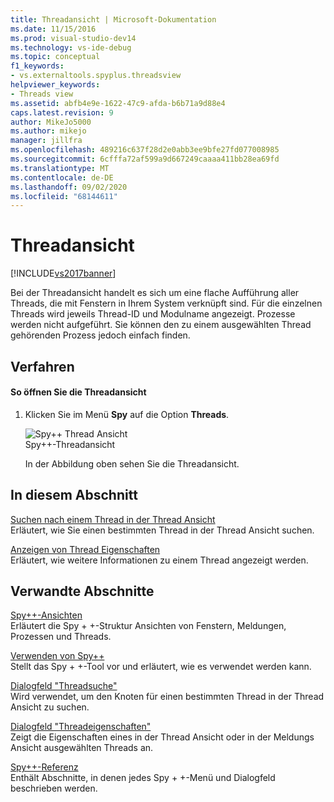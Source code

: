 ```yaml
---
title: Threadansicht | Microsoft-Dokumentation
ms.date: 11/15/2016
ms.prod: visual-studio-dev14
ms.technology: vs-ide-debug
ms.topic: conceptual
f1_keywords:
- vs.externaltools.spyplus.threadsview
helpviewer_keywords:
- Threads view
ms.assetid: abfb4e9e-1622-47c9-afda-b6b71a9d88e4
caps.latest.revision: 9
author: MikeJo5000
ms.author: mikejo
manager: jillfra
ms.openlocfilehash: 489216c637f28d2e0abb3ee9bfe27fd077008985
ms.sourcegitcommit: 6cfffa72af599a9d667249caaaa411bb28ea69fd
ms.translationtype: MT
ms.contentlocale: de-DE
ms.lasthandoff: 09/02/2020
ms.locfileid: "68144611"
---
```

# <a name="threads-view"></a>Threadansicht
[!INCLUDE[vs2017banner](../includes/vs2017banner.md)]

Bei der Threadansicht handelt es sich um eine flache Aufführung aller Threads, die mit Fenstern in Ihrem System verknüpft sind. Für die einzelnen Threads wird jeweils Thread-ID und Modulname angezeigt. Prozesse werden nicht aufgeführt. Sie können den zu einem ausgewählten Thread gehörenden Prozess jedoch einfach finden.  
  
## <a name="procedures"></a>Verfahren  
  
#### <a name="to-open-the-threads-view"></a>So öffnen Sie die Threadansicht  
  
1. Klicken Sie im Menü **Spy** auf die Option **Threads**.  
  
   ![Spy&#43;&#43; Thread Ansicht](../debugger/media/spy-threads.png "Spy + +-_Threads")  
   Spy++-Threadansicht  
  
   In der Abbildung oben sehen Sie die Threadansicht.  
  
## <a name="in-this-section"></a>In diesem Abschnitt  
 [Suchen nach einem Thread in der Thread Ansicht](../debugger/how-to-search-for-a-thread-in-threads-view.md)  
 Erläutert, wie Sie einen bestimmten Thread in der Thread Ansicht suchen.  
  
 [Anzeigen von Thread Eigenschaften](../debugger/how-to-display-thread-properties.md)  
 Erläutert, wie weitere Informationen zu einem Thread angezeigt werden.  
  
## <a name="related-sections"></a>Verwandte Abschnitte  
 [Spy++-Ansichten](../debugger/spy-increment-views.md)  
 Erläutert die Spy + +-Struktur Ansichten von Fenstern, Meldungen, Prozessen und Threads.  
  
 [Verwenden von Spy++](../debugger/using-spy-increment.md)  
 Stellt das Spy + +-Tool vor und erläutert, wie es verwendet werden kann.  
  
 [Dialogfeld "Threadsuche"](../debugger/thread-search-dialog-box.md)  
 Wird verwendet, um den Knoten für einen bestimmten Thread in der Thread Ansicht zu suchen.  
  
 [Dialogfeld "Threadeigenschaften"](../debugger/message-properties-dialog-box.md)  
 Zeigt die Eigenschaften eines in der Thread Ansicht oder in der Meldungs Ansicht ausgewählten Threads an.  
  
 [Spy++-Referenz](../debugger/spy-increment-reference.md)  
 Enthält Abschnitte, in denen jedes Spy + +-Menü und Dialogfeld beschrieben werden.
